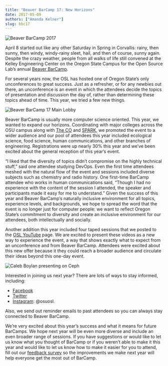 ```yaml
---
title: "Beaver BarCamp 17: New Horizons"
date: 2017-05-09
authors: ["Amanda Kelner"]
slug: bbc17
---
```


![Beaver BarCamp 2017](/images/BBC17_img_1.jpg#blog)

April 8 started out like any other Saturday in Spring in Corvallis: rainy, then
sunny, then windy, windy-rainy sleet, hail, and then of course, sunny again.
Despite the crazy weather, people from all walks of life still convened at the
Kelley Engineering Center on the Oregon State Campus for the Open Source Lab’s
annual [Beaver BarCamp](http://beaverbarcamp.org/).

For several years now, the OSL has hosted one of Oregon State’s only
unconferences to great success. Just as a refresher, or for any newbies out
there, an unconference is an event in which the attendees decide the topics of
presentation and discussion the day of, rather than determining these topics
ahead of time. This year, we tried a few new things.

![Beaver BarCamp 17 Main Lobby](/images/BBC17_img_2.jpg#right)

Beaver BarCamp is usually more computer science oriented. This year, we wanted
to expand our horizons. Coordinating with major colleges across the OSU campus
along with [The CO](http://www.corvallismakerfair.org/) and 
[SPARK](http://spark.oregonstate.edu/), we promoted the event to a wider audience and
our pool of attendees this year included ecological science, food science, human
communications, and other branches of engineering. Registrations were up nearly
30% this year and we’ve been excited about the general reception of this year’s
event.

“I liked that the diversity of topics didn’t compromise on the
highly technical stuff,” said one attendee studying DevOps. Even the first time
attendees meshed with the natural flow of the event and sessions included
diverse subjects such as chemistry and radio history. One first-time BarCamp
attendee who works in human communications said, “Though I had no experience
with the content of the session I attended, the speaker and participants made it
easy for me to understand.” Given the success of this year and Beaver BarCamp’s
naturally inclusive environment for all topics, experience levels, and
backgrounds, we hope to spread the word that the event is no longer just for
computer people: we want to reflect Oregon State’s commitment to diversity and
create an inclusive environment for our attendees, both intellectually and
socially.

Another addition this year included four taped sessions that we posted to the
[OSL YouTube](https://www.youtube.com/channel/UCmxnYYffuvQNgSnOm6alAiQ) page. 
We are excited to present these videos as a new way to
experience the event, a way that shows exactly what to expect from an
unconference and from Beaver BarCamp. Attendees were excited about this new
offer because it they could reach a broader audience and circulate their ideas
beyond this one-day event.

![Caleb Boylan presenting on Ceph](/images/BBC17_img_3.jpg#blog-center)

Interested in joining us next year? There are lots of ways to stay informed,
including:

* [Facebook](https://www.facebook.com/beaverbarcamp/)
* [Twitter](https://twitter.com/BeaverBarCamp)
* [Instagram](https://www.instagram.com/osuosl/): @osuosl.

Also, we send out reminder emails to past attendees so you can always stay
connected to Beaver BarCamp.

We’re very excited about this year’s success and what it means for future
BarCamps. We hope next year will be even more diverse and include an even
broader range of sessions. If you have suggestions or would like to let us know
what you thought of BarCamp or if you weren’t able to make it this year and
would like to let us know how to make it easier for you to attend, fill out our
[feedback survey](https://docs.google.com/forms/d/e/1FAIpQLSfY9BvXSNlniy0DJle3Dr3xQ54gpCaGSW_Xk-mjWxXTGusqng/viewform?usp=sf_link) 
so the improvements we make next year will help everyone get the most out of BarCamp.
